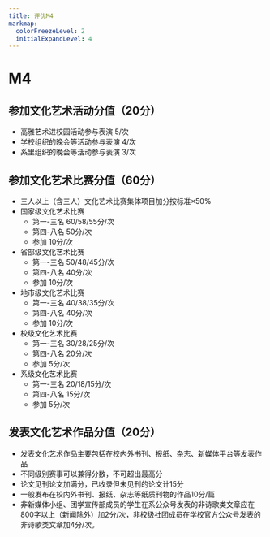 ```yaml
---
title: 评优M4
markmap:
  colorFreezeLevel: 2
  initialExpandLevel: 4
---
```

# M4
## 参加文化艺术活动分值（20分）
  - 高雅艺术进校园活动参与表演 5/次 
  - 学校组织的晚会等活动参与表演 4/次 
  - 系里组织的晚会等活动参与表演 3/次 
## 参加文化艺术比赛分值（60分）
  - 三人以上（含三人）文化艺术比赛集体项目加分按标准×50%
  - 国家级文化艺术比赛
    - 第一-三名 60/58/55分/次
    - 第四-八名 50分/次
    - 参加 10分/次 
  - 省部级文化艺术比赛
    - 第一-三名 50/48/45分/次 
    - 第四-八名 40分/次 
    - 参加 10分/次 
  - 地市级文化艺术比赛 
    - 第一-三名 40/38/35分/次 
    - 第四-八名 40分/次 
    - 参加 10分/次 
  - 校级文化艺术比赛 
    - 第一-三名 30/28/25分/次
    - 第四-八名 20分/次 
    - 参加 5分/次 
  - 系级文化艺术比赛 
    - 第一-三名 20/18/15分/次 
    - 第四-八名 15分/次 
    - 参加 5分/次 
## 发表文化艺术作品分值（20分）
  - 发表文化艺术作品主要包括在校内外书刊、报纸、杂志、新媒体平台等发表作品 
  - 不同级别赛事可以兼得分数，不可超出最高分 
  - 论文见刊论文加满分，已收录但未见刊的论文计15分 
  - 一般发布在校内外书刊、报纸、杂志等纸质刊物的作品10分/篇 
  - 非新媒体小组、团学宣传部成员的学生在系公众号发表的非诗歌类文章应在800字以上（新闻除外）加2分/次，非校级社团成员在学校官方公众号发表的非诗歌类文章加4分/次。 